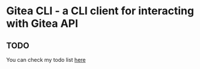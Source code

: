 # Gitea CLI - a CLI client for interacting with Gitea API

## TODO

You can check my todo list [here](TODO.md)
